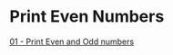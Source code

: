 # Print Even Numbers

[01 - Print Even and Odd numbers](https://colab.research.google.com/drive/1dXlECYukDvV-eKe8TBov29pEvZSEfv-V?usp=sharing)